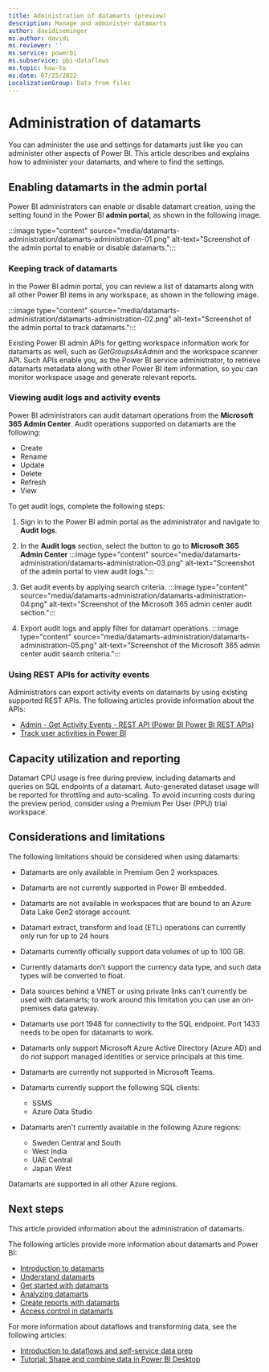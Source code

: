 ```yaml
---
title: Administration of datamarts (preview)
description: Manage and administer datamarts
author: davidiseminger
ms.author: davidi
ms.reviewer: ''
ms.service: powerbi
ms.subservice: pbi-dataflows
ms.topic: how-to
ms.date: 07/25/2022
LocalizationGroup: Data from files
---
```


# Administration of datamarts
You can administer the use and settings for datamarts just like you can administer other aspects of Power BI. This article describes and explains how to administer your datamarts, and where to find the settings.


## Enabling datamarts in the admin portal
Power BI administrators can enable or disable datamart creation, using the setting found in the Power BI **admin portal**, as shown in the following image.

:::image type="content" source="media/datamarts-administration/datamarts-administration-01.png" alt-text="Screenshot of the admin portal to enable or disable datamarts.":::

### Keeping track of datamarts

In the Power BI admin portal, you can review a list of datamarts along with all other Power BI items in any workspace, as shown in the following image.

:::image type="content" source="media/datamarts-administration/datamarts-administration-02.png" alt-text="Screenshot of the admin portal to track datamarts.":::


Existing Power BI admin APIs for getting workspace information work for datamarts as well, such as *GetGroupsAsAdmin* and the workspace scanner API. Such APIs enable you, as the Power BI service administrator, to retrieve datamarts metadata along with other Power BI item information, so you can monitor workspace usage and generate relevant reports.

### Viewing audit logs and activity events

Power BI administrators can audit datamart operations from the **Microsoft 365 Admin Center**. Audit operations supported on datamarts are the following: 

* Create
* Rename
* Update
* Delete
* Refresh 
* View

To get audit logs, complete the following steps:

1.	Sign in to the Power BI admin portal as the administrator and navigate to **Audit logs**.
2.	In the **Audit logs** section, select the button to go to **Microsoft 365 Admin Center**
    :::image type="content" source="media/datamarts-administration/datamarts-administration-03.png" alt-text="Screenshot of the admin portal to view audit logs.":::
3.	Get audit events by applying search criteria.
    :::image type="content" source="media/datamarts-administration/datamarts-administration-04.png" alt-text="Screenshot of the Microsoft 365 admin center audit section.":::

4.	Export audit logs and apply filter for datamart operations.
    :::image type="content" source="media/datamarts-administration/datamarts-administration-05.png" alt-text="Screenshot of the Microsoft 365 admin center audit search criteria.":::


### Using REST APIs for activity events

Administrators can export activity events on datamarts by using existing supported REST APIs. The following articles provide information about the APIs:
* [Admin - Get Activity Events - REST API (Power BI Power BI REST APIs)](/rest/api/power-bi/admin/get-activity-events)
* [Track user activities in Power BI](/power-bi/admin/service-admin-auditing)

## Capacity utilization and reporting 

Datamart CPU usage is free during preview, including datamarts and queries on SQL endpoints of a datamart. Auto-generated dataset usage will be reported for throttling and auto-scaling. To avoid incurring costs during the preview period, consider using a Premium Per User (PPU) trial workspace. 


## Considerations and limitations

The following limitations should be considered when using datamarts: 

* Datamarts are only available in Premium Gen 2 workspaces.
* Datamarts are not currently supported in Power BI embedded.
* Datamarts are not available in workspaces that are bound to an Azure Data Lake Gen2 storage account.
* Datamart extract, transform and load (ETL) operations can currently only run for up to 24 hours
* Datamarts currently officially support data volumes of up to 100 GB.
* Currently datamarts don’t support the currency data type, and such data types will be converted to float.
* Data sources behind a VNET or using private links can't currently be used with datamarts; to work around this limitation you can use an on-premises data gateway.
* Datamarts use port 1948 for connectivity to the SQL endpoint. Port 1433 needs to be open for datamarts to work.
* Datamarts only support Microsoft Azure Active Directory (Azure AD) and do *not* support managed identities or service principals at this time.
* Datamarts are currently not supported in Microsoft Teams.

* Datamarts currently support the following SQL clients:
    * SSMS
    * Azure Data Studio
* Datamarts aren't currently available in the following Azure regions:
    * Sweden Central and South
    * West India
    * UAE Central 
    * Japan West 

Datamarts are supported in all other Azure regions.


## Next steps
This article provided information about the administration of datamarts. 

The following articles provide more information about datamarts and Power BI:

* [Introduction to datamarts](datamarts-overview.md)
* [Understand datamarts](datamarts-understand.md)
* [Get started with datamarts](datamarts-get-started.md)
* [Analyzing datamarts](datamarts-analyze.md)
* [Create reports with datamarts](datamarts-create-reports.md)
* [Access control in datamarts](datamarts-access-control.md)

For more information about dataflows and transforming data, see the following articles:
* [Introduction to dataflows and self-service data prep](../dataflows/dataflows-introduction-self-service.md)
* [Tutorial: Shape and combine data in Power BI Desktop](../../connect-data/desktop-shape-and-combine-data.md)










